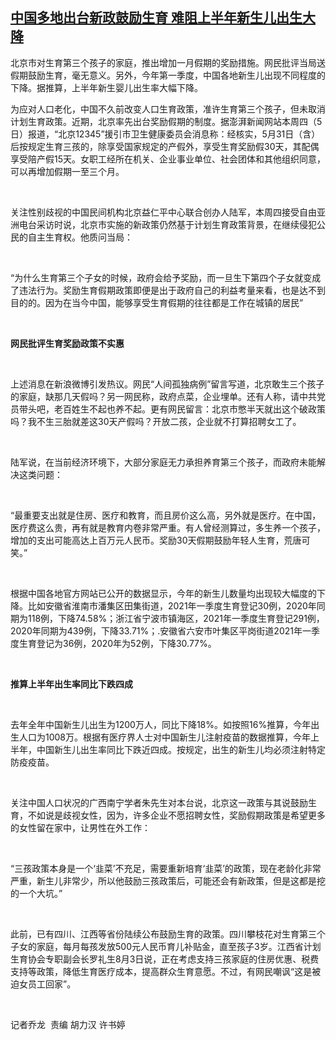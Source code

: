 <!--1628153272000-->
[中国多地出台新政鼓励生育      难阻上半年新生儿出生大降](https://www.rfa.org/mandarin/yataibaodao/huanjing/ql1-08052021044745.html)
------

<p><span style="font-weight: 400;">北京市对生育第三个孩子的家庭，推出增加一月假期的奖励措施。网民批评当局送假期鼓励生育，毫无意义。另外，今年第一季度，中国各地新生儿出现不同程度的下降。据推算，上半年新生婴儿出生率大幅下降。</span><span style="font-weight: 400;"> </span></p><p><span style="font-weight: 400;">为应对人口老化，中国不久前改变人口生育政策，准许生育第三个孩子，但未取消计划生育政策。近期，北京率先出台奖励假期的制度。据澎湃新闻网站本周四（</span><span style="font-weight: 400;">5</span><span style="font-weight: 400;">日）报道，</span><span style="font-weight: 400;">“</span><span style="font-weight: 400;">北京</span><span style="font-weight: 400;">12345”</span><span style="font-weight: 400;">援引市卫生健康委员会消息称：经核实，</span><span style="font-weight: 400;">5</span><span style="font-weight: 400;">月</span><span style="font-weight: 400;">31</span><span style="font-weight: 400;">日（含）后按规定生育三孩的，除享受国家规定的产假外，享受生育奖励假</span><span style="font-weight: 400;">30</span><span style="font-weight: 400;">天，其配偶享受陪产假</span><span style="font-weight: 400;">15</span><span style="font-weight: 400;">天。女职工经所在机关、企业事业单位、社会团体和其他组织同意，可以再增加假期一至三个月。</span></p><p><span style="font-weight: 400;"> </span></p><p><span style="font-weight: 400;">关注性别歧视的中国民间机构北京益仁平中心联合创办人陆军，本周四接受自由亚洲电台采访时说，北京市实施的新政策仍然基于计划生育政策背景，在继续侵犯公民的自主生育权。他质问当局：</span></p><p><span style="font-weight: 400;"> </span></p><p><span style="font-weight: 400;">“</span><span style="font-weight: 400;">为什么生育第三个子女的时候，政府会给予奖励，而一旦生下第四个子女就变成了违法行为。奖励生育假期政策即便是出于政府自己的利益考量来看，也是达不到目的的。因为在当今中国，能够享受生育假期的往往都是工作在城镇的居民</span><span style="font-weight: 400;">”</span></p><p><span style="font-weight: 400;"> </span></p><p><b>网民批评生育奖励政策不实惠</b></p><p><span style="font-weight: 400;"> </span></p><p><span style="font-weight: 400;">上述消息在新浪微博引发热议。网民</span><span style="font-weight: 400;">“</span><span style="font-weight: 400;">人间孤独病例</span><span style="font-weight: 400;">”</span><span style="font-weight: 400;">留言写道，北京敢生三个孩子的家庭，缺那几天假吗？另一网民称，政府点菜，企业埋单。还有人称，请中共党员带头吧，老百姓生不起也养不起。更有网民留言：北京市憋半天就出这个破政策吗？我不生三胎就差这</span><span style="font-weight: 400;">30</span><span style="font-weight: 400;">天产假吗？开放二孩，企业就不打算招聘女工了。</span></p><p><span style="font-weight: 400;"> </span></p><p><span style="font-weight: 400;">陆军说，在当前经济环境下，大部分家庭无力承担养育第三个孩子，而政府未能解决这类问题：</span></p><p><span style="font-weight: 400;"> </span></p><p><span style="font-weight: 400;">“</span><span style="font-weight: 400;">最重要支出就是住房、医疗和教育，而且房价这么高，另外就是医疗。在中国，医疗费这么贵，再有就是教育内卷非常严重。有人曾经测算过，多生养一个孩子，增加的支出可能高达上百万元人民币。奖励</span><span style="font-weight: 400;">30</span><span style="font-weight: 400;">天假期鼓励年轻人生育，荒唐可笑。</span><span style="font-weight: 400;">”</span></p><p><span style="font-weight: 400;"> </span></p><p><span style="font-weight: 400;">根据中国各地官方网站已公开的数据显示，今年的新生儿数量均出现较大幅度的下降。比如安徽省淮南市潘集区田集街道，</span><span style="font-weight: 400;">2021</span><span style="font-weight: 400;">年一季度生育登记</span><span style="font-weight: 400;">30</span><span style="font-weight: 400;">例，</span><span style="font-weight: 400;">2020</span><span style="font-weight: 400;">年同期为</span><span style="font-weight: 400;">118</span><span style="font-weight: 400;">例，下降</span><span style="font-weight: 400;">74.58%</span><span style="font-weight: 400;">；浙江省宁波市镇海区，</span><span style="font-weight: 400;">2021</span><span style="font-weight: 400;">年一季度生育登记</span><span style="font-weight: 400;">291</span><span style="font-weight: 400;">例，</span><span style="font-weight: 400;">2020</span><span style="font-weight: 400;">年同期为</span><span style="font-weight: 400;">439</span><span style="font-weight: 400;">例，下降</span><span style="font-weight: 400;">33.71%</span><span style="font-weight: 400;">；</span><span style="font-weight: 400;">.</span><span style="font-weight: 400;">安徽省六安市叶集区平岗街道</span><span style="font-weight: 400;">2021</span><span style="font-weight: 400;">年一季度生育登记为</span><span style="font-weight: 400;">36</span><span style="font-weight: 400;">例，</span><span style="font-weight: 400;">2020</span><span style="font-weight: 400;">年为</span><span style="font-weight: 400;">52</span><span style="font-weight: 400;">例，下降</span><span style="font-weight: 400;">30.77%</span><span style="font-weight: 400;">。</span></p><p><span style="font-weight: 400;"> </span></p><p><b>推算上半年出生率同比下跌四成</b></p><p><span style="font-weight: 400;"> </span></p><p><span style="font-weight: 400;">去年全年中国新生儿出生为</span><span style="font-weight: 400;">1200</span><span style="font-weight: 400;">万人，同比下降</span><span style="font-weight: 400;">18%</span><span style="font-weight: 400;">。如按照</span><span style="font-weight: 400;">16%</span><span style="font-weight: 400;">推算，今年出生人口为</span><span style="font-weight: 400;">1008</span><span style="font-weight: 400;">万。根据有医疗界人士对中国新生儿注射疫苗的数据推算，今年上半年，中国新生儿出生率同比下跌近四成。按规定，出生的新生儿均必须注射特定防疫疫苗。</span></p><p><span style="font-weight: 400;"> </span></p><p><span style="font-weight: 400;">关注中国人口状况的广西南宁学者朱先生对本台说，北京这一政策与其说鼓励生育，不如说是歧视女性，因为，许多企业不愿招聘女性，奖励假期政策是希望更多的女性留在家中，让男性在外工作：</span></p><p><span style="font-weight: 400;"> </span></p><p><span style="font-weight: 400;">“</span><span style="font-weight: 400;">三孩政策本身是一个</span><span style="font-weight: 400;">‘</span><span style="font-weight: 400;">韭菜</span><span style="font-weight: 400;">’</span><span style="font-weight: 400;">不充足，需要重新培育</span><span style="font-weight: 400;">‘</span><span style="font-weight: 400;">韭菜</span><span style="font-weight: 400;">’</span><span style="font-weight: 400;">的政策，现在老龄化非常严重，新生儿非常少，所以他鼓励三孩政策后，可能还会有新政策，但是这都是挖的一个大坑。</span><span style="font-weight: 400;">”</span></p><p><span style="font-weight: 400;"> </span></p><p><span style="font-weight: 400;">此前，已有四川、江西等省份陆续公布鼓励生育的政策。四川攀枝花对生育第三个子女的家庭，每月每孩发放</span><span style="font-weight: 400;">500</span><span style="font-weight: 400;">元人民币育儿补贴金，直至孩子</span><span style="font-weight: 400;">3</span><span style="font-weight: 400;">岁。江西省计划生育协会专职副会长罗礼生</span><span style="font-weight: 400;">8</span><span style="font-weight: 400;">月</span><span style="font-weight: 400;">3</span><span style="font-weight: 400;">日说，正在考虑支持三孩家庭的住房优惠、税费支持等政策，降低生育医疗成本，提高群众生育意愿。不过，有网民嘲讽</span><span style="font-weight: 400;">“</span><span style="font-weight: 400;">这是被迫女员工回家</span><span style="font-weight: 400;">”</span><span style="font-weight: 400;">。</span></p><p><span style="font-weight: 400;"> </span></p><p><span style="font-weight: 400;">记者乔龙</span><span style="font-weight: 400;">  </span><span style="font-weight: 400;">责编</span> <span style="font-weight: 400;">胡力汉</span> <span style="font-weight: 400;">许书婷</span></p><p><span style="font-weight: 400;"> </span></p><p><span style="font-weight: 400;"> </span></p><p><span style="font-weight: 400;"> </span></p>

